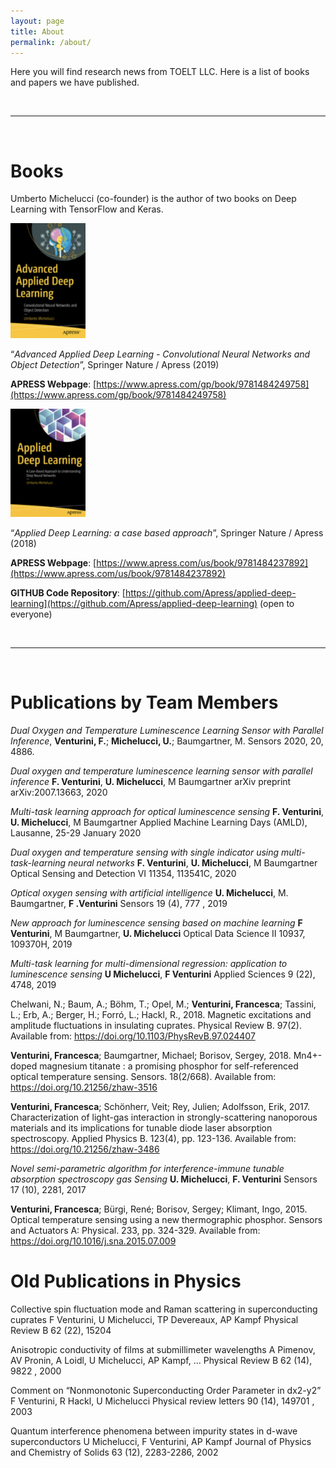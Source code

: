 ```yaml
---
layout: page
title: About
permalink: /about/
---
```


Here you will find research news from TOELT LLC. Here is a list of books and papers
we have published.

<br/>


----

<br/>

# Books

Umberto Michelucci (co-founder) is the author of two books on Deep Learning with TensorFlow and Keras.

<img src="/assets/cover2.png" alt="Cover1" width="120"/>

“_Advanced Applied Deep Learning -
Convolutional Neural Networks and Object Detection_”, Springer Nature / Apress (2019)

__APRESS Webpage__: [https://www.apress.com/gp/book/9781484249758](https://www.apress.com/gp/book/9781484249758)

<img src="/assets/cover1.png" alt="Cover1" width="120"/>

“_Applied Deep Learning: a case based approach_”, Springer Nature / Apress (2018)

__APRESS Webpage__: [https://www.apress.com/us/book/9781484237892](https://www.apress.com/us/book/9781484237892)

__GITHUB Code Repository__: [https://github.com/Apress/applied-deep-learning](https://github.com/Apress/applied-deep-learning) (open to everyone)


<br/>

----

<br/>

#  Publications by Team Members

_Dual Oxygen and Temperature Luminescence Learning Sensor with Parallel Inference_,
**Venturini, F.**; **Michelucci, U.**; Baumgartner, M. Sensors 2020, 20, 4886.

_Dual oxygen and temperature luminescence learning sensor with parallel inference_
**F. Venturini**, **U. Michelucci**, M Baumgartner
arXiv preprint arXiv:2007.13663, 2020

_Multi-task learning approach for optical luminescence sensing_
**F. Venturini**, **U. Michelucci**, M Baumgartner
Applied Machine Learning Days (AMLD), Lausanne, 25-29 January 2020

_Dual oxygen and temperature sensing with single indicator using multi-task-learning neural networks_
**F. Venturini**, **U. Michelucci**, M Baumgartner
Optical Sensing and Detection VI 11354, 113541C,		2020

_Optical oxygen sensing with artificial intelligence_
**U. Michelucci**, M. Baumgartner, **F .Venturini**
Sensors 19 (4), 777	,	2019



_New approach for luminescence sensing based on machine learning_
**F Venturini**, M Baumgartner, **U. Michelucci**
Optical Data Science II 10937, 109370H,		2019

_Multi-task learning for multi-dimensional regression: application to luminescence sensing_
**U Michelucci**, **F Venturini**
Applied Sciences 9 (22), 4748, 2019

Chelwani, N.; Baum, A.; Böhm, T.; Opel, M.; **Venturini, Francesca**; Tassini, L.; Erb, A.; Berger, H.; Forró, L.; Hackl, R., 2018. Magnetic excitations and amplitude fluctuations in insulating cuprates. Physical Review B. 97(2). Available from: https://doi.org/10.1103/PhysRevB.97.024407

**Venturini, Francesca**; Baumgartner, Michael; Borisov, Sergey, 2018. Mn4+-doped magnesium titanate : a promising phosphor for self-referenced optical temperature sensing. Sensors. 18(2/668). Available from: https://doi.org/10.21256/zhaw-3516

**Venturini, Francesca**; Schönherr, Veit; Rey, Julien; Adolfsson, Erik, 2017. Characterization of light-gas interaction in strongly-scattering nanoporous materials and its implications for tunable diode laser absorption spectroscopy. Applied Physics B. 123(4), pp. 123-136. Available from: https://doi.org/10.21256/zhaw-3486

_Novel semi-parametric algorithm for interference-immune tunable absorption spectroscopy gas Sensing_
**U. Michelucci**, **F. Venturini**
Sensors 17 (10), 2281, 2017

**Venturini, Francesca**; Bürgi, René; Borisov, Sergey; Klimant, Ingo, 2015. Optical temperature sensing using a new thermographic phosphor. Sensors and Actuators A: Physical. 233, pp. 324-329. Available from: https://doi.org/10.1016/j.sna.2015.07.009







# Old  Publications in Physics

Collective spin fluctuation mode and Raman scattering in superconducting cuprates
F Venturini, U Michelucci, TP Devereaux, AP Kampf
Physical Review B 62 (22), 15204

Anisotropic conductivity of  films at submillimeter wavelengths
A Pimenov, AV Pronin, A Loidl, U Michelucci, AP Kampf, ...
Physical Review B 62 (14), 9822	,	2000



Comment on “Nonmonotonic  Superconducting Order Parameter in dx2-y2”
F Venturini, R Hackl, U Michelucci
Physical review letters 90 (14), 149701	,	2003


Quantum interference phenomena between impurity states in d-wave superconductors
U Michelucci, F Venturini, AP Kampf
Journal of Physics and Chemistry of Solids 63 (12), 2283-2286,	2002
